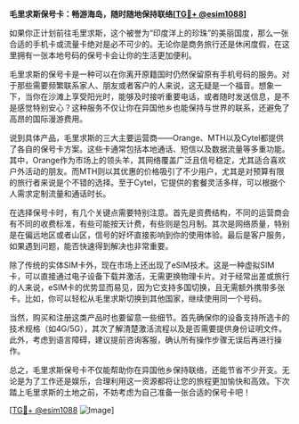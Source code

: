 **毛里求斯保号卡：畅游海岛，随时随地保持联络[[TG💪+ @esim1088](https://t.me/s/esim1088)]**

如果你正计划前往毛里求斯，这个被誉为“印度洋上的珍珠”的美丽国度，那么一张合适的手机卡或流量卡绝对是必不可少的。无论你是商务旅行还是休闲度假，在这里拥有一张本地号码的保号卡会让你的生活更加便利。

毛里求斯的保号卡是一种可以在你离开原籍国时仍然保留原有手机号码的服务。对于那些需要频繁联系家人、朋友或者客户的人来说，这无疑是一个福音。想象一下，当你在沙滩上享受阳光时，能够及时接听重要电话，或者随时发送信息，是不是感觉特别安心？这种服务不仅让你在异国他乡也能保持与世界的联系，还避免了高昂的国际漫游费用。

说到具体产品，毛里求斯的三大主要运营商——Orange、MTH以及Cytel都提供了各自的保号卡方案。这些卡通常包括本地通话、短信以及数据流量等多重功能。其中，Orange作为市场上的领头羊，其网络覆盖广泛且信号稳定，尤其适合喜欢户外活动的朋友。而MTH则以其优惠的价格吸引了不少用户，尤其是对预算有限的旅行者来说是个不错的选择。至于Cytel，它提供的套餐灵活多样，可以根据个人需求定制流量和通话时长。

在选择保号卡时，有几个关键点需要特别注意。首先是资费结构，不同的运营商会有不同的收费标准，有些可能按天计费，有些则是包月制。其次是网络质量，特别是在偏远地区或者山区，信号的好坏直接影响到你的使用体验。最后是客户服务，如果遇到问题，能否快速得到解决也非常重要。

除了传统的实体SIM卡外，现在市场上还出现了eSIM技术。这是一种虚拟SIM卡，可以直接通过电子设备下载并激活，无需更换物理卡片。对于经常出差或旅行的人来说，eSIM卡的优势显而易见，因为它支持多国切换，且无需额外携带多张卡。比如，你可以轻松从毛里求斯切换到其他国家，继续使用同一个号码。

当然，购买和注册这类产品时也要留意一些细节。首先确保你的设备支持所选卡的技术规格（如4G/5G），其次了解清楚激活流程以及是否需要提供身份证明文件。此外，考虑到语言障碍，建议提前咨询客服，确认所有操作步骤无误后再进行操作。

总之，毛里求斯保号卡不仅能帮助你在异国他乡保持联络，还能节省不少开支。无论是为了工作还是娱乐，合理利用这一资源都将让您的旅程更加愉快和高效。下次踏上毛里求斯的土地之前，不妨考虑为自己准备一张合适的保号卡吧！

[[TG💪+ @esim1088](https://t.me/s/esim1088) ![Image](https://i.postimg.cc/4NQfJmqS/Snipaste-2025-05-13-00-14-12.png)]